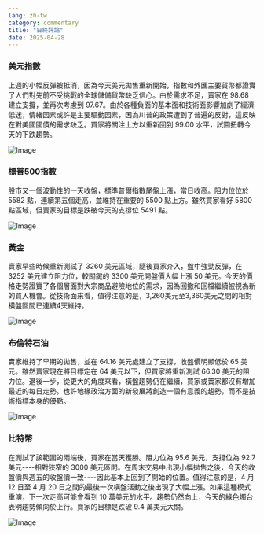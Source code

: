 ```yaml
---
lang: zh-tw
category: commentary
title: "日終評論"
date: 2025-04-28
---
```


### 美元指數

上週的小幅反彈被抵消，因為今天美元拋售重新開始，指數和外匯主要貨幣都證實了人們對先前不受挑戰的全球儲備貨幣缺乏信心。由於需求不足，賣家在 98.68 建立支撐，並再次考慮到 97.67。由於各種負面的基本面和技術面影響加劇了經濟低迷，情緒因素或許是主要驅動因素，因為川普的政策遭到了普遍的反對，這反映在對美國國債的需求缺乏。買家將關注上方以重新回到 99.00 水平，試圖扭轉今天的下跌趨勢。  

![Image](https://markleighedu.github.io/img/Apr-2025/28-Apr-2025/usdindex.jpg)

### 標普500指數

股市又一個波動性的一天收盤，標準普爾指數尾盤上漲，當日收高。阻力位位於 5582 點，連續第五個走高，並維持在重要的 5500 點上方。雖然買家看好 5800 點區域，但賣家的目標是跌破今天的支撐位 5491 點。

![Image](https://markleighedu.github.io/img/Apr-2025/28-Apr-2025/sp500.jpg)

### 黃金

賣家早些時候重新測試了 3260 美元區域，隨後買家介入，盤中強勁反彈，在 3252 美元建立阻力位，較關鍵的 3300 美元開盤價大幅上漲 50 美元。今天的價格走勢證實了各個層面對大宗商品避險地位的需求，因為回撤和回檔繼續被視為新的買入機會。從技術面來看，值得注意的是，3,260美元至3,360美元之間的相對橫盤區間已連續4天維持。 

![Image](https://markleighedu.github.io/img/Apr-2025/28-Apr-2025/gold.jpg)

### 布倫特石油

賣家維持了早期的拋售，並在 64.16 美元處建立了支撐，收盤價明顯低於 65 美元。雖然賣家現在將目標定在 64 美元以下，但買家將重新測試 66.30 美元的阻力位。退後一步，從更大的角度來看，橫盤趨勢仍在繼續，買家或賣家都沒有增加最近的每日走勢。也許地緣政治方面的新發展將創造一個有意義的趨勢，而不是技術指標本身的優點。

![Image](https://markleighedu.github.io/img/Apr-2025/28-Apr-2025/brentoil.jpg)

### 比特幣

在測試了該範圍的兩端後，買家在當天獲勝。阻力位為 95.6 美元，支撐位為 92.7 美元----相對狹窄的 3000 美元區間。在周末交易中出現小幅拋售之後，今天的收盤價與週五的收盤價一致----因此基本上回到了開始的位置。值得注意的是，4 月 12 日至 4 月 20 日之間的最後一次橫盤活動之後出現了大幅上漲。如果這種模式重演，下一次走高可能會看到 10 萬美元的水平。趨勢仍然向上，今天的綠色燭台表明趨勢傾向於上行。賣家的目標是跌破 9.4 萬美元大關。

![Image](https://markleighedu.github.io/img/Apr-2025/28-Apr-2025/bitcoin.jpg)

